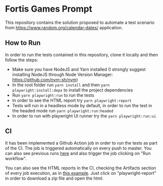 # Fortis Games Prompt

This repository contains the solution proposed to automate a test scenario from https://www.random.org/calendar-dates/ application.

## How to Run
In order to run the tests contained in this repository, clone it locally and then follow the steps:
- Make sure you have NodeJS and Yarn installed (I strongly suggest installing NodeJS through Node Version Manager: https://github.com/nvm-sh/nvm)
- In the root folder run `yarn install` and then `yarn playwright:install:deps` to install the project dependencies
- Run `yarn playwright:run` to run the tests
- In order to see the HTML report try `yarn playwright:report`
- Tests will run in a headless mode by default, in order to run the test in the headed mode run `yarn playwright:run:headed`
- In order to run with playwright UI runner try the `yarn playwright:run:ui`

## CI
It has been implemented a Github Action job in order to run the tests as part of the CI. The job is triggered automatically on every push to master.
You can also see previous runs [here](https://github.com/lucastfa/fortis-prompt-3/actions/workflows/playwright.yml) and also trigger the job clicking on "Run workflow".

You can also see the HTML reports in the CI, checking the Artifacts section of every job execution, as in [this example](https://github.com/lucastfa/fortis-prompt-3/actions/runs/11534843570). Just click on "playwright-report" in order to download a zip file and open the html.
